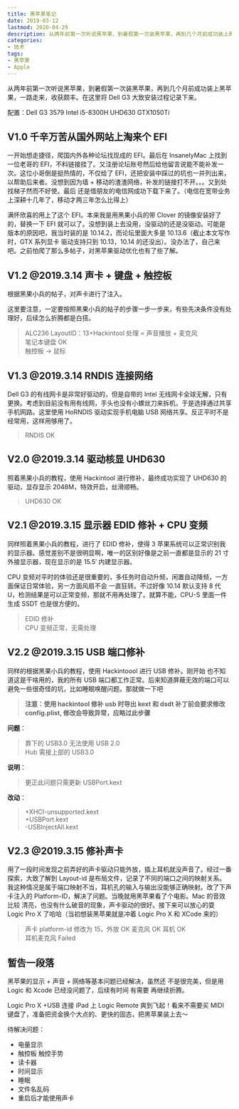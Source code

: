 ```yaml
---
title: 黑苹果笔记
date: 2019-03-12
lastmod: 2020-04-29
description: 从两年前第一次听说黑苹果，到暑假第一次装黑苹果，再到几个月前成功装上黑苹果，一路走来，收获颇丰。在这里将 Dell G3 大致安装过程记录下来。
categories:
- 技术
tags:
- 黑苹果
- Apple
---
```



从两年前第一次听说黑苹果，到暑假第一次装黑苹果，再到几个月前成功装上黑苹果，一路走来，收获颇丰。在这里将 Dell G3 大致安装过程记录下来。

配置：Dell G3 3579 Intel i5-8300H UHD630 GTX1050Ti

V1.0 千辛万苦从国外网站上淘来个 EFI
----------------------

一开始想走捷径，爬国内外各种论坛找现成的 EFI。最后在 InsanelyMac 上找到一位老哥的 EFI，不料链接挂了。又注册论坛账号然后给他留言说能不能补发一次。这位小哥倒是挺热情的，不仅给了 EFI，还把安装中踩过的坑也一并列出来，以帮助后来者。没想到因为墙 + 移动的渣渣网络，补发的链接打不开。。。又到处 找梯子然而不好使。最后 还是借朋友的电信网成功下载下来了。（电信在宽带业务上深耕十几年了，移动才两三年怎么比得上）

满怀欣喜的用上了这个 EFI。本来我是用黑果小兵的带 Clover 的镜像安装好了的，替换一下 EFI 就可以了。没想到装上去没用，没驱动的还是没驱动。可能是版本的原因吧，我当时装的是 10.14.2，而论坛里面大多是 10.13.6（截止本文写作时，GTX 系列显卡 驱动支持只到 10.13，10.14 的还没出）。没办法了，自己来吧。之前怕爬了那么多帖子，对黑苹果驱动优化也有了些了解。

V1.2 @2019.3.14 声卡 + 键盘 + 触控板
-----------------------------

根据黑果小兵的帖子，对声卡进行了注入。

这里要注意，一定要按照黑果小兵的帖子的步骤一步一步来，有些先决条件没有处理好，后续怎么折腾都是白搭。

> ALC236 LayoutID：13+Hackintool 处理 = 声音播放 + 麦克风  
> 笔记本键盘 OK  
> 触控板 -> 鼠标

V1.3 @2019.3.14 RNDIS 连接网络
--------------------------

Dell G3 的有线网卡是非常好驱动的，但是自带的 Intel 无线网卡全球无解，只有 更换。考虑到目前没有用有线网，手头也没有小螺丝刀来拆机，于是选择通过共享手机网路。这里使用 HoRNDIS 驱动实现手机电脑 USB 网络共享。反正平时不是经常用，这样用够用了。

> RNDIS OK

V2.0 @2019.3.14 驱动核显 UHD630
---------------------------

照着黑果小兵的教程，使用 Hackintool 进行修补，最终成功实现了 UHD630 的驱动，显存显示 2048M，特效开启，丝滑顺畅。

> UHD630 OK

V2.1 @2019.3.15 显示器 EDID 修补 + CPU 变频
------------------------------------

同样照着黑果小兵的教程，进行了 EDID 修补，使得 3 苹果系统可以正常识别我的显示器。感觉差别不是很明显啊，唯一的区别好像是之前一直都是显示的 21 寸外接显示器，现在显示的是 15.5′ 内建显示器。

CPU 变频对平时的体验还是很重要的，多任务时自动升频，闲置自动降频，一方面保证日常体验，另一方面风扇不会 一直狂转。不过好像 10.14 默认支持 8 代 U，检测结果是可以正常变频，那就不用再处理了。就算不能，CPU-S 里面一件生成 SSDT 也是很方便的。

> EDID 修补  
> CPU 变频正常，无需处理

V2.2 @2019.3.15 USB 端口修补
------------------------

同样的根据黑果小兵的教程，使用 Hackintoool 进行 USB 修补。刚开始 也不知道这是干啥用的，我的所有 USB 端口都工作正常。后来知道屏蔽无效的端口可以避免一些很奇怪的坑，比如睡眠唤醒问题。那就做一下吧

> **注意：使用 hackintool 修补 usb 时导出 kext 和 dsdt 补丁前会要求修改 config.plist, 修改会导致异常，应略过此步骤**

**问题**：

> 靠下的 USB3.0 无法使用 USB 2.0  
> Hub 需接上部的 USB3.0

**说明**：

> 更正此问题只需更新 USBPort.kext

**改动**：

> +XHCI-unsupported.kext  
> +USBPort.kext  
> -USBInjectAll.kext

V2.3 @2019.3.15 修补声卡
--------------------

用了一段时间发现之前弄好的声卡驱动只能外放，插上耳机就没声音了。经过一番探索，大致了解到 Layout-id 是布局文件，记录了不同的端口之间的映射关系。我这种情况是属于端口映射不当，耳机孔的输入与输出没能够正确映射。改了下声卡注入的 Platform-ID，解决了问题。当晚就用黑苹果看了个电影。Mac 的音效比较 清亮，也没有什么破音的现象，声卡驱动的很好。接下来可以放心的耍 Logic Pro X 了哈哈（当初想装黑苹果就是冲着 Logic Pro X 和 XCode 来的）

> 声卡 platform-id 修改为 15，外放 OK 麦克风 OK 耳机 OK  
> 耳机麦克风 Failed

暂告一段落
-----

黑苹果的显示 + 声音 + 网络等基本问题已经解决，虽然还 不是很完美，但是用 Logic 和 Xcode 已经没问题了，后续有时间 有需要 再继续折腾。

Logic Pro X +USB 连接 iPad 上 Logic Remote 爽到飞起！看来不需要买 MIDI 键盘了，准备把资金换个大点的、更快的固态，把黑苹果装上去～

待解决问题：

*   电量显示
*   触控板 触控手势
*   读卡器
*   时间显示
*   睡眠
*   文件名乱码
*   重启后才能使用声卡